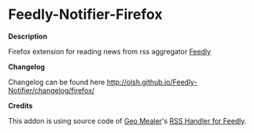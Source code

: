 Feedly-Notifier-Firefox
=======================

**Description**

Firefox extension for reading news from rss aggregator [Feedly](http://www.feedly.com)


**Changelog**

Changelog can be found here
http://olsh.github.io/Feedly-Notifier/changelog/firefox/

**Credits**

This addon is using source code of [Geo Mealer](https://github.com/geoelectric)'s [RSS Handler for Feedly](https://github.com/geoelectric/firefox-feedly-rss).